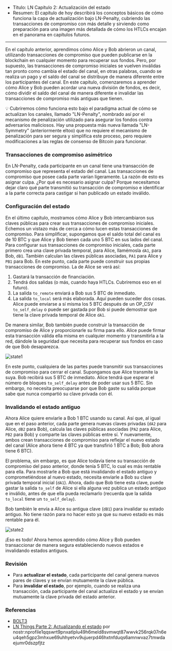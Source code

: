 - Título: LN Capítulo 2: Actualización del estado  
- Resumen: El capítulo de hoy describirá los conceptos básicos de cómo funciona la capa de actualización bajo LN-Penalty, cubriendo las transacciones de compromiso con más detalle y sirviendo como preparación para una imagen más detallada de cómo los HTLCs encajan en el panorama en capítulos futuros.

---

En el capítulo anterior, aprendimos cómo Alice y Bob abrieron un canal, utilizando transacciones de compromiso que pueden publicarse en la blockchain en cualquier momento para recuperar sus fondos. Pero, por supuesto, las transacciones de compromiso iniciales se vuelven inválidas tan pronto como cambia el estado del canal, en otras palabras, cuando se realiza un pago y el saldo del canal se distribuye de manera diferente entre los participantes del canal. En este capítulo, comenzaremos a aprender cómo Alice y Bob pueden acordar una nueva división de fondos, es decir, cómo dividir el saldo del canal de manera diferente e invalidar las transacciones de compromiso más antiguas que tienen.

💡 Cubriremos cómo funciona esto bajo el paradigma actual de cómo se actualizan los canales, llamado "LN-Penalty", nombrado así por el mecanismo de penalización utilizado para asegurar los fondos contra adversarios maliciosos. Hay una propuesta más nueva llamada "LN-Symmetry" (anteriormente eltoo) que no requiere el mecanismo de penalización para ser segura y simplifica este proceso, pero requiere modificaciones a las reglas de consenso de Bitcoin para funcionar.

### Transacciones de compromiso asimétrico

En LN-Penalty, cada participante en un canal tiene una transacción de compromiso que representa el estado del canal. Las transacciones de compromiso que posee cada parte varían ligeramente. La razón de esto es asignar culpa. ¿Por qué es necesario asignar culpa? Porque necesitamos dejar claro qué parte transmitió su transacción de compromiso e identificar a la parte correcta para castigar si han publicado un estado inválido.

### Configuración del estado

En el último capítulo, mostramos cómo Alice y Bob intercambiaron sus claves públicas para crear sus transacciones de compromiso iniciales. Echemos un vistazo más de cerca a cómo lucen estas transacciones de compromiso. Para simplificar, supongamos que el saldo total del canal es de 10 BTC y que Alice y Bob tienen cada uno 5 BTC en sus lados del canal. Para configurar sus transacciones de compromiso iniciales, cada parte primero crea una clave privada temporal, para Alice, llamémosla `dA1`, para Bob, `dB1`. También calculan las claves públicas asociadas, `PA1` para Alice y `PB1` para Bob. En este punto, cada parte puede construir sus propias transacciones de compromiso. La de Alice se verá así:

1. Gastará la transacción de financiación.
2. Tendrá dos salidas (o más, cuando haya HTLCs. Cubriremos eso en el futuro).
3. La salida `to_remote` enviará a Bob sus 5 BTC de inmediato.
4. La salida `to_local` será más elaborada. Aquí pueden suceder dos cosas. Alice puede enviarse a sí misma los 5 BTC después de un OP_CSV `to_self_delay` o puede ser gastada por Bob si puede demostrar que tiene la clave privada temporal de Alice `dA1`.

De manera similar, Bob también puede construir la transacción de compromiso de Alice y proporcionarle su firma para ello. Alice puede firmar esta transacción válida ella misma en cualquier momento y transmitirla a la red, dándole la seguridad que necesita para recuperar sus fondos en caso de que Bob desaparezca.

![state1](https://cdn.satellite.earth/65f65f962198275cc0a472100fe513f657150ec8cfe59134f8f8a2dfbd0c8549.png)

En este punto, cualquiera de las partes puede transmitir sus transacciones de compromiso para cerrar el canal. Supongamos que Alice transmite la suya. Bob recibirá sus 5 BTC de inmediato. Alice tendrá que esperar el número de bloques `to_self_delay` antes de poder usar sus 5 BTC. Sin embargo, no necesita preocuparse por que Bob gaste su salida porque sabe que nunca compartió su clave privada con él.

### Invalidando el estado antiguo

Ahora Alice quiere enviarle a Bob 1 BTC usando su canal. Así que, al igual que en el paso anterior, cada parte genera nuevas claves privadas (`dA2` para Alice, `dB2` para Bob), calcula las claves públicas asociadas (`PA2` para Alice, `PB2` para Bob) y comparte las claves públicas entre sí. Y nuevamente, ambos crean transacciones de compromiso para reflejar el nuevo estado del canal (Alice ahora tiene 4 BTC ya que transfirió 1 BTC a Bob; Bob ahora tiene 6 BTC).

El problema, sin embargo, es que Alice todavía tiene su transacción de compromiso del paso anterior, donde tenía 5 BTC, lo cual es más rentable para ella. Para mostrarle a Bob que está invalidando el estado antiguo y comprometiéndose al nuevo estado, necesita enviarle a Bob su clave privada temporal inicial (`dA1`). Ahora, dado que Bob tiene esta clave, puede gastar la salida `to_self` de Alice si ella alguna vez publica un estado antiguo e inválido, antes de que ella pueda reclamarlo (recuerda que la salida `to_local` tiene un `to_self_delay`).

Bob también le envía a Alice su antigua clave (`dB1`) para invalidar su estado antiguo. No tiene razón para no hacer esto ya que su nuevo estado es más rentable para él.

![state2](https://cdn.satellite.earth/c08cf95f78ddaa6307b5b83da327aaa18c31384df959e667919b59893e334695.png)

¡Eso es todo! Ahora hemos aprendido cómo Alice y Bob pueden transaccionar de manera segura estableciendo nuevos estados e invalidando estados antiguos.

### Revisión

- Para **actualizar el estado**, cada participante del canal genera nuevos pares de claves y se envían mutuamente la clave pública.
- Para **invalidar el estado**, por ejemplo, cuando se realiza una transacción, cada participante del canal actualiza el estado y se envían mutuamente la clave privada del estado anterior.

### Referencias

- [BOLT3](https://github.com/lightning/bolts/blob/master/03-transactions.md)
- [LN Things Parte 2: Actualizando el estado](https://ellemouton.com/posts/updating-state/) por nostr:nprofile1qqswrt9pnxatlplu49h6meld8svmwqt87wwvk256rqk07n6eu4qeh5gpz3mhxue69uhhyetvv9ujuerpd46hxtnfduqs6amnwvaz7tmwdaejumr0dszpfjtz
